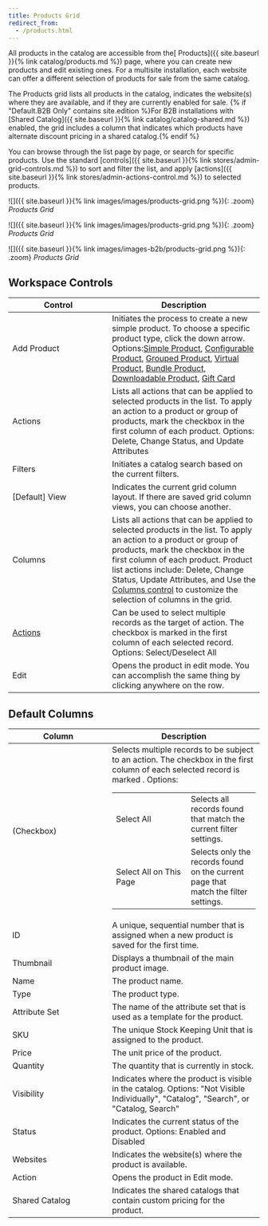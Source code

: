 ```yaml
---
title: Products Grid
redirect_from: 
  - /products.html
---
```


All products in the catalog are accessible from the[ Products]({{ site.baseurl }}{% link catalog/products.md %}) page, where you can create new products and edit existing ones. For a multisite installation, each website can offer a different selection of products for sale from the same catalog.

The Products grid lists all products in the catalog, indicates the website(s) where they are available, and if they are currently enabled for sale. {% if "Default.B2B Only" contains site.edition %}For B2B installations with [Shared Catalog]({{ site.baseurl }}{% link catalog/catalog-shared.md %}) enabled, the grid includes a column that indicates which products have alternate discount pricing in a shared catalog.{% endif %}

You can browse through the list page by page, or search for specific products. Use the standard [controls]({{ site.baseurl }}{% link stores/admin-grid-controls.md %}) to sort and filter the list, and apply [actions]({{ site.baseurl }}{% link stores/admin-actions-control.md %}) to selected products.

<!--{% if "Default.CE Only" contains site.edition %}-->
![]({{ site.baseurl }}{% link images/images/products-grid.png %}){: .zoom}
*Products Grid*
<!--{% endif %}-->
<!--{% if "Default.EE Only" contains site.edition %}-->
![]({{ site.baseurl }}{% link images/images/products-grid.png %}){: .zoom}
*Products Grid*
<!--{% endif %}-->
<!--{% if "Default.B2B Only" contains site.edition %}-->
![]({{ site.baseurl }}{% link images/images-b2b/products-grid.png %}){: .zoom}
*Products Grid*
<!--{% endif %}-->

## Workspace Controls

<table>
<col WIDTH="200">
<col WIDTH="auto">
      <thead>
         <tr>
            <th>Control</th>
            <th>Description</th>
         </tr>
      </thead>
      <tbody>
         <tr>
            <td>Add Product</td>
            <td>Initiates the process to create a new simple product. To choose a specific product type, click the down arrow. Options:<a href="{{ site.baseurl }}{% link catalog/product-create-simple.md %}">Simple Product</a>, <a href="{{ site.baseurl }}{% link catalog/product-create-configurable.md %}">Configurable Product</a>, <a href="{{ site.baseurl }}{% link catalog/product-create-grouped.md %}">Grouped Product</a>, <a href="{{ site.baseurl }}{% link catalog/product-create-virtual.md %}">Virtual Product</a>, <a href="{{ site.baseurl }}{% link catalog/product-create-bundle.md %}">Bundle Product</a>, <a href="{{ site.baseurl }}{% link catalog/product-create-downloadable.md %}">Downloadable Product</a><!--{% if "Default.EE-B2B" contains site.edition %}-->, <a href="{{ site.baseurl }}{% link catalog/product-gift-card.md %}">Gift Card</a><!--{% endif %}-->
</td>
         </tr>
         <tr>
            <td>Actions</td>
            <td>Lists all actions that can be applied to selected products in the list. To apply an action to a product or group of products, mark the checkbox in the first column of each product. Options: Delete, Change Status, and Update Attributes</td>
         </tr>
         <tr>
            <td>Filters</td>
            <td>Initiates a catalog search based on the current filters.</td>
         </tr>
         <tr>
            <td>[Default] View</td>
            <td>Indicates the current grid column layout. If there are saved grid column views, you can choose another. </td>
         </tr>
         <tr>
            <td>Columns</td>
            <td>Lists all actions that can be applied to selected products in the list. To apply an action to a product or group of products, mark the checkbox in the first column of each product. Product list actions include: Delete, Change Status, Update Attributes, and Use the <a href="{{ site.baseurl }}{% link stores/admin-grid-layout.md %}">Columns control</a> to customize the selection of columns in the grid. </td>
         </tr>
         <tr>
            <td>
               <a href="{{ site.baseurl }}{% link stores/admin-actions-control.md %}">Actions</a>
            </td>
            <td>Can be used to select multiple records as the target of action. The checkbox is marked in the first column of each selected record. Options: Select/Deselect All</td>
         </tr>
         <tr>
            <td>Edit</td>
            <td>Opens the product in edit mode. You can accomplish the same thing by clicking anywhere on the row.</td>
         </tr>
      </tbody>
   </table>

## Default Columns

<table>
<col WIDTH="200">
<col WIDTH="auto">
      <thead>
         <tr>
            <th>Column</th>
            <th>Description</th>
         </tr>
      </thead>
      <tbody markdown="1">
         <tr>
            <td>(Checkbox)</td>
            <td>Selects multiple records to be subject to an action. The checkbox in the first column of each selected record is marked .  Options:<table><col WIDTH="150">
            <col WIDTH="auto"><tbody><tr><td>Select All</td><td>Selects all records found that match the current filter settings.</td></tr><tr><td>Select All on This Page</td><td>Selects only the records found on the current page that match the filter settings.</td></tr></tbody></table></td>
         </tr>
         <tr>
            <td>ID</td>
            <td>A unique, sequential number that is assigned when a new product is saved for the first time.</td>
         </tr>
         <tr>
            <td>Thumbnail</td>
            <td>Displays a thumbnail of the main product image.</td>
         </tr>
         <tr>
            <td>Name</td>
            <td>The product name.</td>
         </tr>
         <tr>
            <td>Type</td>
            <td>The product type. </td>
         </tr>
         <tr>
            <td>Attribute Set</td>
            <td>The name of the attribute set  that is used as a template for the product.</td>
         </tr>
         <tr>
            <td>SKU</td>
            <td>The unique Stock Keeping Unit that is assigned to the product.</td>
         </tr>
         <tr>
            <td>Price</td>
            <td>The unit price of the product.</td>
         </tr>
         <tr>
            <td>Quantity</td>
            <td>The quantity that is currently in stock.</td>
         </tr>
         <tr>
            <td>Visibility</td>
            <td>Indicates where the product is visible in the catalog. Options: "Not Visible Individually", "Catalog", "Search", or "Catalog, Search"</td>
         </tr>
         <tr>
            <td>Status</td>
            <td>Indicates the current status of the product. Options: Enabled and Disabled</td>
         </tr>
         <tr>
            <td>Websites</td>
            <td>Indicates the website(s) where the product is available.</td>
         </tr>
         <tr>
            <td>Action</td>
            <td>Opens the product in Edit mode.</td>
         </tr>
         <!--{% if "Default.B2B Only" contains site.edition %}-->
         <tr>
            <td>Shared Catalog</td>
            <td>Indicates the shared catalogs that contain custom pricing for the product.</td>
         </tr>
         <!--{% endif %}-->
      </tbody>
   </table>
